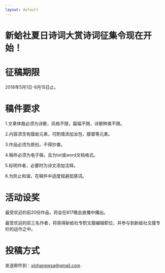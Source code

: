 ```yaml
---
layout: default
---
```


# [](#header-1)新蛤社夏日诗词大赏诗词征集令现在开始！

# [](#header-2)征稿期限
2018年5月1日-6月15日止。

# [](#header-3)稿件要求
1.文章体裁必须为诗歌，风格不限，篇幅不限，诗歌种类不限。

2.内容须含有膜蛤元素，可酌情添加汝包，膜督等元素。

3.作品必须为原创，不得抄袭。

4.稿件必须为电子稿，且为txt或word文档格式。 

5.标明作者，必要时为诗文添加注释。

6.为防止和谐，在稿件中适度规避民感词。

# [](header-4)活动设奖
最受欢迎的前20份作品，将会在817晚会直播中播出。

最受欢迎的前三名作者，将获得新蛤社专职文膜编辑职位，并参与到新蛤社文膜专栏的运作之中。

# [](#header-5)投稿方式
发送邮件到：xinhanewsa@gmail.com .
